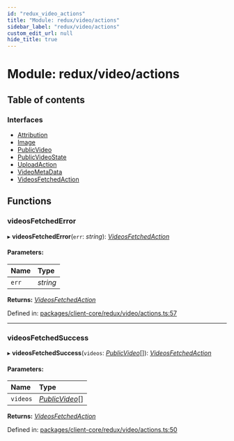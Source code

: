 ```yaml
---
id: "redux_video_actions"
title: "Module: redux/video/actions"
sidebar_label: "redux/video/actions"
custom_edit_url: null
hide_title: true
---
```


# Module: redux/video/actions

## Table of contents

### Interfaces

- [Attribution](../interfaces/redux_video_actions.attribution.md)
- [Image](../interfaces/redux_video_actions.image.md)
- [PublicVideo](../interfaces/redux_video_actions.publicvideo.md)
- [PublicVideoState](../interfaces/redux_video_actions.publicvideostate.md)
- [UploadAction](../interfaces/redux_video_actions.uploadaction.md)
- [VideoMetaData](../interfaces/redux_video_actions.videometadata.md)
- [VideosFetchedAction](../interfaces/redux_video_actions.videosfetchedaction.md)

## Functions

### videosFetchedError

▸ **videosFetchedError**(`err`: *string*): [*VideosFetchedAction*](../interfaces/redux_video_actions.videosfetchedaction.md)

#### Parameters:

Name | Type |
:------ | :------ |
`err` | *string* |

**Returns:** [*VideosFetchedAction*](../interfaces/redux_video_actions.videosfetchedaction.md)

Defined in: [packages/client-core/redux/video/actions.ts:57](https://github.com/xr3ngine/xr3ngine/blob/56376a778/packages/client-core/redux/video/actions.ts#L57)

___

### videosFetchedSuccess

▸ **videosFetchedSuccess**(`videos`: [*PublicVideo*](../interfaces/redux_video_actions.publicvideo.md)[]): [*VideosFetchedAction*](../interfaces/redux_video_actions.videosfetchedaction.md)

#### Parameters:

Name | Type |
:------ | :------ |
`videos` | [*PublicVideo*](../interfaces/redux_video_actions.publicvideo.md)[] |

**Returns:** [*VideosFetchedAction*](../interfaces/redux_video_actions.videosfetchedaction.md)

Defined in: [packages/client-core/redux/video/actions.ts:50](https://github.com/xr3ngine/xr3ngine/blob/56376a778/packages/client-core/redux/video/actions.ts#L50)
